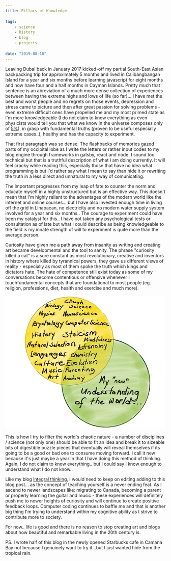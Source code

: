 ```yaml
---
title: Pillars of Knowledge

tags:
    - science
    - history
    - blog
    - projects

date: "2019-08-18"
---
```


Leaving Dubai back in January 2017 kicked-off my partial South-East Asian backpacking trip for approximately 5 months and lived in Calibangbangan Island for a year and six months before learning javascript for eight months and now have four and a half months in Cayman Islands. Pretty much that sentence is an abreviation of a much more dense collection of experiences between having the extreme highs and lows of life (so far)... I have met the best and worst people and no regrets on those events, depression and stress came to picture and then after great passion for solving problems - even extreme difficult ones have propelled me and my most primed state as I'm more knowledgeable (I do not claim to know everything as even physicists would tell you that what we know in the universe composes only of [5%](https://tech-stoic.github.io/bloody-physics)), in grasp with fundamental truths (proven to be useful especially extreme cases..), healthy and has the capacity to experiment.

That first paragraph was so dense. The flashbacks of memories gazed parts of my occipital lobe as I write the letters or rather input codes to my blog engine through frameworks in gatsby, react and node. I sound too technical but that is a truthful description of what I am doing currently. It will feel cracky while reading this, especially those that have no idea what programming is but I'd rather say what I mean to say than hide it or rewriting the truth in a less direct and unnatural to my way of comunicating.

The important progresses from my leap of fate to counter the norm and educate myself in a highly unstructured but is an effective way. This doesn't mean that I'm highly reliant to the advantages of the modern world like the internet and online courses... but I have also invested enough time in living off the grid in Linapacan, no electricity and no modern water supply system involved for a year and six months.. The courage to experiment could have been my catalyst for this.. I have not taken any psychological tests or consultation as of late but what I could describe as being knowledgeable to the field is my innate strength of will to experiment is quite more than the average person.

Curiosity have given me a path away from insanity as writing and creating art became developmental  and the tool to sanity. The phrase "curiosity killed a cat" is a sure constant as most revolutionary, creative and inventors in history where killed by tyrannical powers, they gave us different views of reality - especially as most of them spoke the truth which kings and dictators hate. The hate of competence still exist today as some of my conversations become contentious or offensive whenever I touchfundamental concepts that are foundational to most people (eg. religion, professions, diet, health and exercise and much more). 

![educationdiagramsofar](educationdiagram.jpg)

This is how I try to filter the world's chaotic nature - a number of disciplines / science (not only one) should be able to fit an idea and break it to sizeable bits of digestible puzzle pieces that eventually will reveal themselves if its going to be a good or bad one to consume moving forward. I call it new because it's just maybe a year in that I have doing this method of thinking. Again, I do not claim to know everything.. but I could say I know enough to understand what I do not know..

Like my blog [integral thinking](https://tech-stoic.github.io/integral-thinking/), I would need to keep on editing adding to this blog post... as the concept of teaching yourself is a never ending feat. As I ascend to newer landscapes like: migrating to Canada, becoming a parent or properly learning the guitar and music - these experiences will definitely push me to newer heights of curiosity and will continue to create positive feedback loops. Computer coding continues to baffle me and that is another big thing I'm trying to understand within my cognitive ability as I strive to contribute more to society.

For now.. life is good and there is no reason to stop creating art and blogs about how beautiful and remarkable living in the 20th century is.

PS. I wrote half of this blog in the newly opened Starbucks cafe in Camana Bay not because I genuinely want to try it...but I just wanted hide from the tropical rain. 